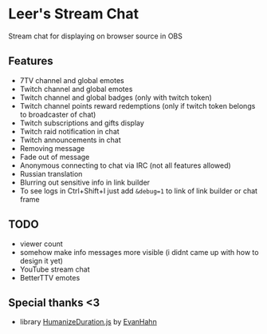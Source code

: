 # Leer's Stream Chat
Stream chat for displaying on browser source in OBS

## Features
- 7TV channel and global emotes
- Twitch channel and global emotes
- Twitch channel and global badges (only with twitch token)
- Twitch channel points reward redemptions (only if twitch token belongs to broadcaster of chat)
- Twitch subscriptions and gifts display
- Twitch raid notification in chat
- Twitch announcements in chat
- Removing message
- Fade out of message
- Anonymous connecting to chat via IRC (not all features allowed)
- Russian translation
- Blurring out sensitive info in link builder
- To see logs in Ctrl+Shift+I just add `&debug=1` to link of link builder or chat frame

## TODO
- viewer count
- somehow make info messages more visible (i didnt came up with how to design it yet)
- YouTube stream chat
- BetterTTV emotes

## Special thanks <3
- library [HumanizeDuration.js](https://github.com/EvanHahn/HumanizeDuration.js) by [EvanHahn](https://github.com/EvanHahn)